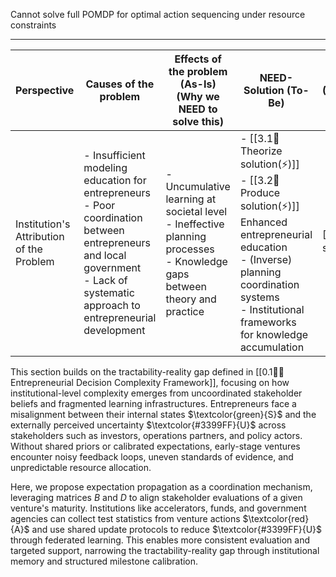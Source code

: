 Cannot solve full POMDP for optimal action sequencing under resource constraints

---


| Perspective                              | Causes of the problem                                                                                                                                                                 | Effects of the problem (As-Is)<br>(Why we NEED to solve this)                                                                 | NEED-Solution (To-Be)                                                                                                                                                                                     | Evaluation Method<br>(Functionality/adoption by entrepreneurs) |
| ---------------------------------------- | ------------------------------------------------------------------------------------------------------------------------------------------------------------------------------------- | ----------------------------------------------------------------------------------------------------------------------------- | --------------------------------------------------------------------------------------------------------------------------------------------------------------------------------------------------------- | -------------------------------------------------------------- |
| Institution's Attribution of the Problem | - Insufficient modeling education for entrepreneurs<br>- Poor coordination between entrepreneurs and local government<br>- Lack of systematic approach to entrepreneurial development | - Uncumulative learning at societal level<br>- Ineffective planning processes<br>- Knowledge gaps between theory and practice | - [[3.1💭Theorize solution(⚡)]]<br>- [[3.2📐Produce solution(⚡)]] <br>Enhanced entrepreneurial education <br>- (Inverse) planning coordination systems<br>- Institutional frameworks for knowledge accumulation | [[3.3💸Evaluate solution(⚡)]]                                     |

This section builds on the tractability-reality gap defined in [[0.1😵‍💫Entrepreneurial Decision Complexity Framework]], focusing on how institutional-level complexity emerges from uncoordinated stakeholder beliefs and fragmented learning infrastructures. Entrepreneurs face a misalignment between their internal states $\textcolor{green}{S}$ and the externally perceived uncertainty $\textcolor{#3399FF}{U}$ across stakeholders such as investors, operations partners, and policy actors. Without shared priors or calibrated expectations, early-stage ventures encounter noisy feedback loops, uneven standards of evidence, and unpredictable resource allocation.

Here, we propose expectation propagation as a coordination mechanism, leveraging matrices $B$ and $D$ to align stakeholder evaluations of a given venture's maturity. Institutions like accelerators, funds, and government agencies can collect test statistics from venture actions $\textcolor{red}{A}$ and use shared update protocols to reduce $\textcolor{#3399FF}{U}$ through federated learning. This enables more consistent evaluation and targeted support, narrowing the tractability-reality gap through institutional memory and structured milestone calibration.